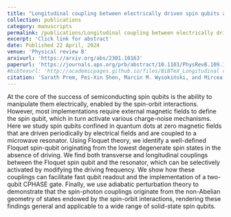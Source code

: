 ```yaml
---
title: "Longitudinal coupling between electrically driven spin qubits and a resonator"
collection: publications
category: manuscripts
permalink: /publications/Longitudinal coupling between electrically driven spin qubits and a resonator
excerpt: 'Click link for abstract'
date: Published 22 April, 2024
venue: 'Physical review B'
arxivurl: 'https://arxiv.org/abs/2301.10163'
paperurl: 'https://journals.aps.org/prb/abstract/10.1103/PhysRevB.109.155304'
#bibtexurl: 'http://academicpages.github.io/files/BiBTeX_Longitudinal coupling between electrically driven spin qubits and a resonator.bib'
citation: 'Sarath Prem, Pei-Xin Shen, Marcin M. Wysokiński, and Mircea Trif'
---
```

At the core of the success of semiconducting spin qubits is the ability to manipulate them electrically, enabled by the spin-orbit interactions. However, most implementations require external magnetic fields to define the spin qubit, which in turn activate various charge-noise mechanisms. Here we study spin qubits confined in quantum dots at zero magnetic fields that are driven periodically by electrical fields and are coupled to a microwave resonator. Using Floquet theory, we identify a well-defined Floquet spin-qubit originating from the lowest degenerate spin states in the absence of driving. We find both transverse and longitudinal couplings between the Floquet spin qubit and the resonator, which can be selectively activated by modifying the driving frequency. We show how these couplings can facilitate fast qubit readout and the implementation of a two-qubit CPHASE gate. Finally, we use adiabatic perturbation theory to demonstrate that the spin-photon couplings originate from the non-Abelian geometry of states endowed by the spin-orbit interactions, rendering these findings general and applicable to a wide range of solid-state spin qubits.
